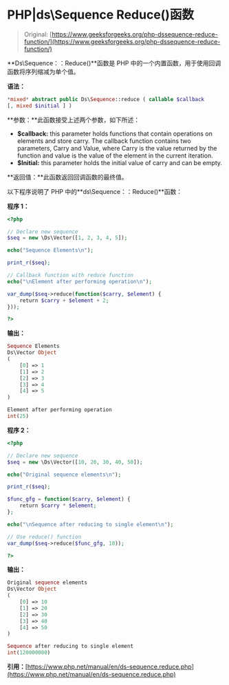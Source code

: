 # PHP|ds\Sequence Reduce()函数

> Original: [https://www.geeksforgeeks.org/php-dssequence-reduce-function/](https://www.geeksforgeeks.org/php-dssequence-reduce-function/)

**Ds\Sequence：：Reduce()**函数是 PHP 中的一个内置函数，用于使用回调函数将序列缩减为单个值。

**语法：**

```php
*mixed* abstract public Ds\Sequence::reduce ( callable $callback 
[, mixed $initial ] )

```

**参数：**此函数接受上述两个参数，如下所述：

*   **$callback:** this parameter holds functions that contain operations on elements and store carry. The callback function contains two parameters, Carry and Value, where Carry is the value returned by the function and value is the value of the element in the current iteration.
*   **$Initial:** this parameter holds the initial value of carry and can be empty.

**返回值：**此函数返回回调函数的最终值。

以下程序说明了 PHP 中的**ds\Sequence：：Reduce()**函数：

**程序 1：**

```php
<?php 

// Declare new sequence
$seq = new \Ds\Vector([1, 2, 3, 4, 5]); 

echo("Sequence Elements\n"); 

print_r($seq); 

// Callback function with reduce function 
echo("\nElement after performing operation\n"); 

var_dump($seq->reduce(function($carry, $element) { 
    return $carry + $element + 2; 
})); 

?> 
```

**输出：**

```php
Sequence Elements
Ds\Vector Object
(
    [0] => 1
    [1] => 2
    [2] => 3
    [3] => 4
    [4] => 5
)

Element after performing operation
int(25)

```

**程序 2：**

```php
<?php 

// Declare new sequence
$seq = new \Ds\Vector([10, 20, 30, 40, 50]); 

echo("Original sequence elements\n"); 

print_r($seq); 

$func_gfg = function($carry, $element) { 
    return $carry * $element; 
}; 

echo("\nSequence after reducing to single element\n"); 

// Use reduce() function 
var_dump($seq->reduce($func_gfg, 10)); 

?> 
```

**输出：**

```php
Original sequence elements
Ds\Vector Object
(
    [0] => 10
    [1] => 20
    [2] => 30
    [3] => 40
    [4] => 50
)

Sequence after reducing to single element
int(120000000)

```

**引用：**[https://www.php.net/manual/en/ds-sequence.reduce.php](https://www.php.net/manual/en/ds-sequence.reduce.php)